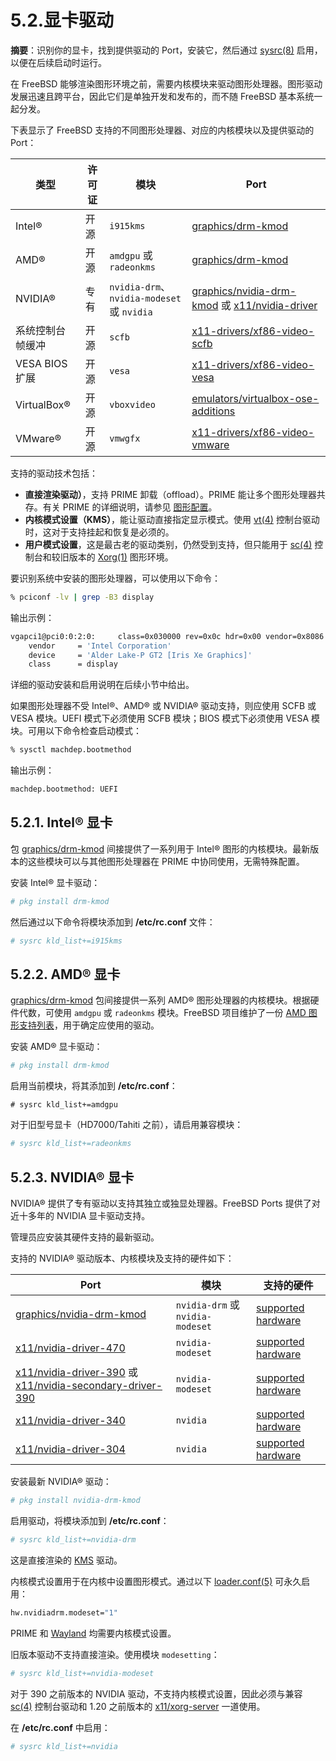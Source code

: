 # 5.2.显卡驱动

**摘要**：识别你的显卡，找到提供驱动的 Port，安装它，然后通过 [sysrc(8)](https://man.freebsd.org/cgi/man.cgi?query=sysrc&sektion=8&format=html) 启用，以便在后续启动时运行。

在 FreeBSD 能够渲染图形环境之前，需要内核模块来驱动图形处理器。图形驱动发展迅速且跨平台，因此它们是单独开发和发布的，而不随 FreeBSD 基本系统一起分发。

下表显示了 FreeBSD 支持的不同图形处理器、对应的内核模块以及提供驱动的 Port：

| 类型           | 许可证 | 模块                                       | Port                                                                                                                                                                    |
| ------------ | -- | ---------------------------------------- | ----------------------------------------------------------------------------------------------------------------------------------------------------------------------- |
| Intel®       | 开源 | `i915kms`                                | [graphics/drm-kmod](https://cgit.freebsd.org/ports/tree/graphics/drm-kmod/)                                                                                             |
| AMD®         | 开源 | `amdgpu` 或 `radeonkms`                   | [graphics/drm-kmod](https://cgit.freebsd.org/ports/tree/graphics/drm-kmod/)                                                                                             |
| NVIDIA®      | 专有 | `nvidia-drm`、`nvidia-modeset` 或 `nvidia` | [graphics/nvidia-drm-kmod](https://cgit.freebsd.org/ports/tree/graphics/nvidia-drm-kmod/) 或 [x11/nvidia-driver](https://cgit.freebsd.org/ports/tree/x11/nvidia-driver/) |
| 系统控制台帧缓冲     | 开源 | `scfb`                                   | [x11-drivers/xf86-video-scfb](https://cgit.freebsd.org/ports/tree/x11-drivers/xf86-video-scfb/)                                                                         |
| VESA BIOS 扩展 | 开源 | `vesa`                                   | [x11-drivers/xf86-video-vesa](https://cgit.freebsd.org/ports/tree/x11-drivers/xf86-video-vesa/)                                                                         |
| VirtualBox®  | 开源 | `vboxvideo`                              | [emulators/virtualbox-ose-additions](https://cgit.freebsd.org/ports/tree/emulators/virtualbox-ose-additions/)                                                           |
| VMware®      | 开源 | `vmwgfx`                                 | [x11-drivers/xf86-video-vmware](https://cgit.freebsd.org/ports/tree/x11-drivers/xf86-video-vmware/)                                                                     |

支持的驱动技术包括：

* **直接渲染驱动）**，支持 PRIME 卸载（offload）。PRIME 能让多个图形处理器共存。有关 PRIME 的详细说明，请参见 [图形配置](https://docs.freebsd.org/en/books/handbook/x11/#x-config-gpu)。
* **内核模式设置（KMS）**，能让驱动直接指定显示模式。使用 [vt(4)](https://man.freebsd.org/cgi/man.cgi?query=vt&sektion=4&format=html) 控制台驱动时，这对于支持挂起和恢复是必须的。
* **用户模式设置**，这是最古老的驱动类别，仍然受到支持，但只能用于 [sc(4)](https://man.freebsd.org/cgi/man.cgi?query=sc&sektion=4&format=html) 控制台和较旧版本的 [Xorg(1)](https://man.freebsd.org/cgi/man.cgi?query=Xorg&sektion=1&format=html) 图形环境。

要识别系统中安装的图形处理器，可以使用以下命令：

```sh
% pciconf -lv | grep -B3 display
```

输出示例：

```sh
vgapci1@pci0:0:2:0:     class=0x030000 rev=0x0c hdr=0x00 vendor=0x8086 device=0x46a6 subvendor=0x1028 subdevice=0x0b29
    vendor     = 'Intel Corporation'
    device     = 'Alder Lake-P GT2 [Iris Xe Graphics]'
    class      = display
```

详细的驱动安装和启用说明在后续小节中给出。

如果图形处理器不受 Intel®、AMD® 或 NVIDIA® 驱动支持，则应使用 SCFB 或 VESA 模块。UEFI 模式下必须使用 SCFB 模块；BIOS 模式下必须使用 VESA 模块。可用以下命令检查启动模式：

```sh
% sysctl machdep.bootmethod
```

输出示例：

```sh
machdep.bootmethod: UEFI
```

## 5.2.1. Intel® 显卡

包 [graphics/drm-kmod](https://cgit.freebsd.org/ports/tree/graphics/drm-kmod/) 间接提供了一系列用于 Intel® 图形的内核模块。最新版本的这些模块可以与其他图形处理器在 PRIME 中协同使用，无需特殊配置。

安装 Intel® 显卡驱动：

```sh
# pkg install drm-kmod
```

然后通过以下命令将模块添加到 **/etc/rc.conf** 文件：

```sh
# sysrc kld_list+=i915kms
```

## 5.2.2. AMD® 显卡

[graphics/drm-kmod](https://cgit.freebsd.org/ports/tree/graphics/drm-kmod/) 包间接提供一系列 AMD® 图形处理器的内核模块。根据硬件代数，可使用 `amdgpu` 或 `radeonkms` 模块。FreeBSD 项目维护了一份 [AMD 图形支持列表](https://wiki.freebsd.org/Graphics/AMD-GPU-Matrix)，用于确定应使用的驱动。

安装 AMD® 显卡驱动：

```sh
# pkg install drm-kmod
```

启用当前模块，将其添加到 **/etc/rc.conf**：

```
# sysrc kld_list+=amdgpu
```

对于旧型号显卡（HD7000/Tahiti 之前），请启用兼容模块：

```sh
# sysrc kld_list+=radeonkms
```


## 5.2.3. NVIDIA® 显卡

NVIDIA® 提供了专有驱动以支持其独立或独显处理器。FreeBSD Ports 提供了对近十多年的 NVIDIA 显卡驱动支持。

管理员应安装其硬件支持的最新驱动。

支持的 NVIDIA® 驱动版本、内核模块及支持的硬件如下：

| Port                                                                                                                                                                                          | 模块                              | 支持的硬件                                                                                  |
| --------------------------------------------------------------------------------------------------------------------------------------------------------------------------------------------- | ------------------------------- | -------------------------------------------------------------------------------------- |
| [graphics/nvidia-drm-kmod](https://cgit.freebsd.org/ports/tree/graphics/nvidia-drm-kmod/)                                                                                                     | `nvidia-drm` 或 `nvidia-modeset` | [supported hardware](https://www.nvidia.com/Download/driverResults.aspx/210651/en-us/) |
| [x11/nvidia-driver-470](https://cgit.freebsd.org/ports/tree/x11/nvidia-driver-470/)                                                                                                           | `nvidia-modeset`                | [supported hardware](https://www.nvidia.com/Download/driverResults.aspx/194639/en-us/) |
| [x11/nvidia-driver-390](https://cgit.freebsd.org/ports/tree/x11/nvidia-driver-390/) 或 [x11/nvidia-secondary-driver-390](https://cgit.freebsd.org/ports/tree/x11/nvidia-secondary-driver-390/) | `nvidia-modeset`                | [supported hardware](https://www.nvidia.com/Download/driverResults.aspx/191122/en-us/) |
| [x11/nvidia-driver-340](https://cgit.freebsd.org/ports/tree/x11/nvidia-driver-340/)                                                                                                           | `nvidia`                        | [supported hardware](https://www.nvidia.com/Download/driverResults.aspx/156167/en-us/) |
| [x11/nvidia-driver-304](https://cgit.freebsd.org/ports/tree/x11/nvidia-driver-304/)                                                                                                           | `nvidia`                        | [supported hardware](https://www.nvidia.com/Download/driverResults.aspx/123712/en-us/) |

安装最新 NVIDIA® 驱动：

```sh
# pkg install nvidia-drm-kmod
```

启用驱动，将模块添加到 **/etc/rc.conf**：

```sh
# sysrc kld_list+=nvidia-drm
```

这是直接渲染的 [KMS](https://docs.freebsd.org/en/books/handbook/glossary/#glossary-kms) 驱动。

内核模式设置用于在内核中设置图形模式。通过以下 [loader.conf(5)](https://man.freebsd.org/cgi/man.cgi?query=loader.conf&sektion=5&format=html) 可永久启用：

```sh
hw.nvidiadrm.modeset="1"
```

PRIME 和 [Wayland](https://docs.freebsd.org/en/books/handbook/wayland/#wayland-synopsis) 均需要内核模式设置。

旧版本驱动不支持直接渲染。使用模块 `modesetting`：

```sh
# sysrc kld_list+=nvidia-modeset
```

对于 390 之前版本的 NVIDIA 驱动，不支持内核模式设置，因此必须与兼容 [sc(4)](https://man.freebsd.org/cgi/man.cgi?query=sc&sektion=4&format=html) 控制台驱动和 1.20 之前版本的 [x11/xorg-server](https://cgit.freebsd.org/ports/tree/x11/xorg-server/) 一道使用。

在 **/etc/rc.conf** 中启用：

```sh
# sysrc kld_list+=nvidia
```

